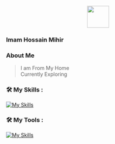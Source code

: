 <p align="center"><img align="center" width="60" src="https://skillicons.dev/icons?i=bash"/></p>

### Imam Hossain Mihir
### About Me
> I am From My Home <br>
Currently Exploring
	
### 🛠 My Skills :
[![My Skills](https://skillicons.dev/icons?i=kotlin,bash,git,linux&perline=4)](https://skillicons.dev)
### 🛠 My Tools :
[![My Skills](https://skillicons.dev/icons?i=androidstudio,idea,vscode,&perline=12)](https://skillicons.dev)


